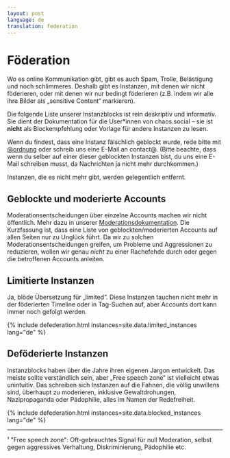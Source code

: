 ```yaml
---
layout: post
language: de
translation: federation
---
```


# Föderation

Wo es online Kommunikation gibt, gibt es auch Spam, Trolle, Belästigung und noch schlimmeres. Deshalb gibt es Instanzen,
mit denen wir nicht föderieren, oder mit denen wir nur bedingt föderieren (z.B. indem wir alle ihre Bilder als
„sensitive Content“ markieren).

Die folgende Liste unserer Instanzblocks ist rein deskriptiv und informativ. Sie dient der Dokumentation für die
User\*innen von chaos.social – sie ist **nicht** als Blockempfehlung oder Vorlage für andere Instanzen zu lesen.

Wenn du findest, dass eine Instanz fälschlich geblockt wurde, rede bitte mit [@ordnung](https://chaos.social/@ordnung)
oder schreib uns eine E-Mail an contact@. (Bitte beachte, dass wenn du selber auf einer dieser geblockten Instanzen
bist, du uns eine E-Mail schreiben musst, da Nachrichten ja nicht mehr durchkommen.)

Instanzen, die es nicht mehr gibt, werden gelegentlich entfernt.

## Geblockte und moderierte Accounts

Moderationsentscheidungen über einzelne Accounts machen wir nicht öffentlich. Mehr dazu in unserer
[Moderationsdokumentation](/prozess). Die Kurzfassung ist, dass eine Liste von geblockten/moderierten Accounts auf allen
Seiten nur zu Unglück führt. Da wir zu solchen Moderationsentscheidungen greifen, um Probleme und Aggressionen zu
reduzieren, wollen wir genau *nicht* zu einer Rachefehde durch oder gegen die betroffenen Accounts anleiten.

## Limitierte Instanzen

Ja, blöde Übersetzung für „limited“. Diese Instanzen tauchen nicht mehr in der föderierten Timeline oder in Tag-Suchen
auf, aber Accounts dort kann immer noch gefolgt werden.

{% include defederation.html instances=site.data.limited_instances lang="de" %}

## Deföderierte Instanzen

Instanzblocks haben über die Jahre ihren eigenen Jargon entwickelt. Das meiste sollte verständlich sein, aber „Free
speech zone“ ist vielleicht etwas unintuitiv. Das schreiben sich Instanzen auf die Fahnen, die völlig unwillens sind,
überhaupt zu moderieren, inklusive Gewaltdrohungen, Nazipropaganda oder Pädophilie, alles im Namen der Redefreiheit.

{% include defederation.html instances=site.data.blocked_instances lang="de" %}

<hr>

¹ "Free speech zone": Oft-gebrauchtes Signal für null Moderation, selbst gegen aggressives Verhaltung, Diskriminierung,
Pädophilie etc.
